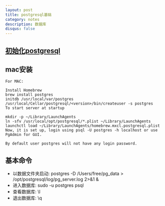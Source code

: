 ```yaml
---
layout: post
title: postgresql基础
category: notes
description: 数据库
disqus: false
---
```


## [初始化postgresql](http://stackoverflow.com/questions/14948406/how-to-start-postgres-server)

## mac安装

```
For MAC:

Install Homebrew
brew install postgres
initdb /usr/local/var/postgres
/usr/local/Cellar/postgresql/<version>/bin/createuser -s postgres
To start server at startup

mkdir -p ~/Library/LaunchAgents
ln -sfv /usr/local/opt/postgresql/*.plist ~/Library/LaunchAgents
launchctl load ~/Library/LaunchAgents/homebrew.mxcl.postgresql.plist
Now, it is set up, login using psql -U postgres -h localhost or use PgAdmin for GUI.

By default user postgres will not have any login password.

```

## 基本命令

* 以数据文件夹启动: postgres -D /Users/free/pg_data > /opt/postgresql/log/pg_server.log 2>&1 &
* 进入数据库: sudo -u postgres psql
* 查看数据库: \l
* 退出数据库: \q

